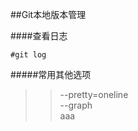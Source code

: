 ##Git本地版本管理

####查看日志
```git
#git log
```
#####常用其他选项
>> --pretty=oneline <br />
>> --graph <br />
>> aaa <br />


